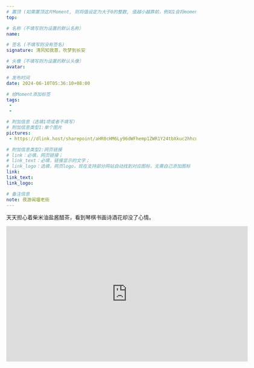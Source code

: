 ```yaml
---
# 置顶 (如需置顶这片Moment, 则将值设定为大于0的整数, 值越小越靠前，例如1会将moment放在最顶端)
top: 

# 名称（不填写则为设置的默认名称）
name:

# 签名 (不填写则没有签名)
signature: 清风知我意，吹梦到长安

# 头像（不填写则为设置的默认头像）
avatar:

# 发布时间
date: 2024-06-10T05:36:10+08:00

# 给Moment添加标签
tags:
 -
 -

# 附加信息（选填1项或者不填写）
# 附加信息类型1:单个图片
pictures:
 - https://dlink.host/sharepoint/aHR0cHM6Ly96dWFhemp1ZWR1Y24tbXkuc2hhcmVwb2ludC5jb20vOmk6L2cvcGVyc29uYWwvamF2aW91c190aWFuX3p1YWFfemp1X2VkdV9jbi9FZmxFLXp6SU9RbEJ2RE16LVlmZ3FyNEJDNHBTOHFlNUJFMHdrbkFBU1VEcFhBP2U9WXdaS0Zw.jpg

# 附加信息类型2:网页链接
# link：必填，网页链接；
# link_text：必填，链接显示的文字；
# link_logo：选填，网页logo，现在支持部分网站自动找到对应图标，无需自己添加图标
link:
link_text:
link_logo:

# 备注信息
note: 夜游闻堰老街
---
```


<!-- 下面开始写正文 -->

天天担心着柴米油盐酱醋茶，看到琴棋书画诗酒花却没了心情。

<iframe src="https://zuaazjueducn-my.sharepoint.com/personal/javious_tian_zuaa_zju_edu_cn/_layouts/15/embed.aspx?UniqueId=3cfb44f9-39c8-4109-bc33-33f987e0aabe" width="640" height="360" frameborder="0" scrolling="no" allowfullscreen title="闻堰老街.jpg"></iframe>
